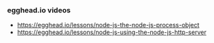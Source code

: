 ### egghead.io videos

- https://egghead.io/lessons/node-js-the-node-js-process-object
- https://egghead.io/lessons/node-js-using-the-node-js-http-server
